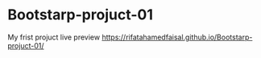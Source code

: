 # Bootstarp-projuct-01
My frist projuct
live preview
https://rifatahamedfaisal.github.io/Bootstarp-projuct-01/
